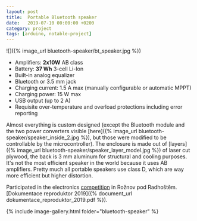 ```yaml
---
layout: post
title:  Portable Bluetooth speaker
date:   2019-07-10 00:00:00 +0200
category: project
tags: [arduino, notable-project]
---
```


![]({% image_url bluetooth-speaker/bt_speaker.jpg %})

* Amplifiers: **2x10W** AB class
* Battery: **37 Wh** 3-cell Li-Ion
* Built-in analog equalizer
* Bluetooth or 3.5 mm jack
* Charging current: 1.5 A max (manually configurable or automatic MPPT)
* Charging power: 15 W max
* USB output (up to 2 A)
* Requisite over-temperature and overload protections including error reporting


Almost everything is custom designed (except the Bluetooth module and the two power converters visible [here]({% image_url bluetooth-speaker/speaker_inside_2.jpg %}), but those were modified to be controllable by the microcontroller). The enclosure is made out of [layers]({% image_url bluetooth-speaker/speaker_layer_model.jpg %}) of laser cut plywood, the back is 3 mm aluminum for structural and cooling purposes. It's not the most efficient speaker in the world because it uses AB amplifiers. Pretty much all portable speakers use class D, which are way more efficient but higher distortion.


Participated in the electronics [competition](https://www.roznovskastredni.cz/aktuality/mistrovstvi-cr-v-radiotelektronice-deti-a-mladeze-2019) in Rožnov pod Radhoštěm. [Dokumentace reproduktor 2019]({% document_url dokumentace_reproduktor_2019.pdf %}).


{% include image-gallery.html folder="bluetooth-speaker" %}
